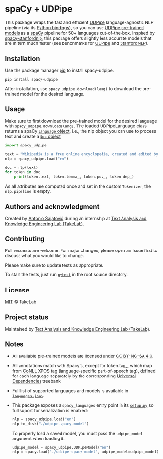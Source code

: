 # spaCy + UDPipe

This package wraps the fast and efficient [UDPipe](http://ufal.mff.cuni.cz/udpipe) language-agnostic NLP pipeline
(via its [Python bindings](https://github.com/ufal/udpipe/tree/master/bindings/python)), so you can use
[UDPipe pre-trained models](https://lindat.mff.cuni.cz/repository/xmlui/handle/11234/1-2998) as a [spaCy](https://spacy.io/) pipeline for 50+ languages out-of-the-box.
Inspired by [spacy-stanfordnlp](https://github.com/explosion/spacy-stanfordnlp), this package offers slightly less accurate
models that are in turn much faster (see benchmarks for [UDPipe](https://ufal.mff.cuni.cz/udpipe/models#universal_dependencies_24_models_performance) and [StanfordNLP](https://stanfordnlp.github.io/stanfordnlp/performance.html)).

## Installation

Use the package manager [pip](https://pip.pypa.io/en/stable/) to install spacy-udpipe.

```bash
pip install spacy-udpipe
```

After installation, use `spacy_udpipe.download(lang)` to download the pre-trained model for the desired language.

## Usage
Make sure to first download the pre-trained model for the desired language with `spacy_udpipe.download(lang)`.
The loaded UDPipeLanguage class returns a spaCy [`Language` object](https://spacy.io/api/language), i.e., the nlp object you can use to process text and create a [`Doc` object](https://spacy.io/api/doc).

```python
import spacy_udpipe

text = "Wikipedia is a free online encyclopedia, created and edited by volunteers around the world."
nlp = spacy_udpipe.load("en")

doc = nlp(text)
for token in doc:
    print(token.text, token.lemma_, token.pos_, token.dep_)

```
As all attributes are computed once and set in the custom [`Tokenizer`](https://spacy.io/api/tokenizer), the `nlp.pipeline` is empty.

## Authors and acknowledgment
Created by [Antonio Šajatović](http://github.com/asajatovic)
during an internship at [Text Analysis and Knowledge Engineering Lab (TakeLab)](http://takelab.fer.hr/).

## Contributing
Pull requests are welcome. For major changes, please open an issue first to discuss what you would like to change.

Please make sure to update tests as appropriate.

To start the tests, just run [`pytest`](https://docs.pytest.org/en/latest/contents.html) in the root source directory.

## License
[MIT](https://choosealicense.com/licenses/mit/)  © TakeLab

## Project status
Maintained by [Text Analysis and Knowledge Engineering Lab (TakeLab)](http://takelab.fer.hr/).

## Notes
* All available pre-trained models are licensed under [CC BY-NC-SA 4.0](https://creativecommons.org/licenses/by-nc-sa/4.0/).

* All annotations match with Spacy's, except for token.tag_, which map from [CoNLL](https://universaldependencies.org/format.html) XPOS tag (language-specific part-of-speech tag), defined for each language separately by the corresponding [Universal Dependencies](https://universaldependencies.org/) treebank.

* Full list of supported languages and models is available in [`languages.json`](https://github.com/TakeLab/spacy-udpipe/blob/master/spacy_udpipe/languages.json).

* This package exposes a `spacy_languages` entry point in its [`setup.py`](https://github.com/TakeLab/spacy-udpipe/blob/master/setup.py) so full suport for serialization is enabled:
    ```python
    nlp = spacy_udpipe.load("en")
    nlp.to_disk("./udpipe-spacy-model")

    ```
    To properly load a saved model, you must pass the `udpipe_model` argument when loading it:
    ```python
    udpipe_model = spacy_udpipe.UDPipeModel("en")
    nlp = spacy.load("./udpipe-spacy-model", udpipe_model=udpipe_model)

    ```
